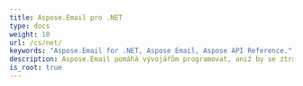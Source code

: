 ```yaml
---
title: Aspose.Email pro .NET
type: docs
weight: 10
url: /cs/net/
keywords: "Aspose.Email for .NET, Aspose Email, Aspose API Reference."
description: Aspose.Email pomáhá vývojářům programovat, aniž by se ztratili ve složitosti detailů formátu zpráv.
is_root: true
---
```

